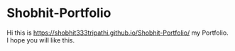 # Shobhit-Portfolio
Hi this is  https://shobhit333tripathi.github.io/Shobhit-Portfolio/ my Portfolio. I hope you will like this.
